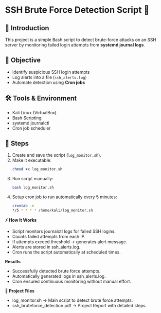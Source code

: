 # SSH Brute Force Detection Script 🔐

## 📌 Introduction
This project is a simple Bash script to detect brute-force attacks on an SSH server by monitoring failed login attempts from **systemd journal logs**.

## 🎯 Objective
- Identify suspicious SSH login attempts
- Log alerts into a file (`ssh_alerts.log`)
- Automate detection using **Cron jobs**

## 🛠 Tools & Environment
- Kali Linux (VirtualBox)
- Bash Scripting
- systemd journalctl
- Cron job scheduler

## 🚀 Steps
1. Create and save the script (`log_monitor.sh`).
2. Make it executable:
   ```bash
   chmod +x log_monitor.sh
3. Run script manually:
   ```bash
   bash log_monitor.sh
4. Setup cron job to run automatically every 5 minutes:
   ```bash
   crontab -e
   */5 * * * * /home/kali/log_monitor.sh

**⚡ How It Works**

- Script monitors journalctl logs for failed SSH logins.
- Counts failed attempts from each IP.
- If attempts exceed threshold → generates alert message.
- Alerts are stored in ssh_alerts.log.
- Cron runs the script automatically at scheduled times.

**Results**
- Successfully detected brute force attempts.
- Automatically generated logs in ssh_alerts.log.
- Cron ensured continuous monitoring without manual effort.

**📂 Project Files**

- log_monitor.sh → Main script to detect brute force attempts.
- ssh_bruteforce_detection.pdf → Project Report with detailed steps.
